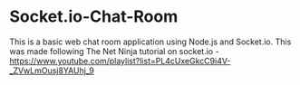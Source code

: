 # Socket.io-Chat-Room

This is a basic web chat room application using Node.js and Socket.io. This was made following The Net Ninja tutorial on socket.io - https://www.youtube.com/playlist?list=PL4cUxeGkcC9i4V-_ZVwLmOusj8YAUhj_9

